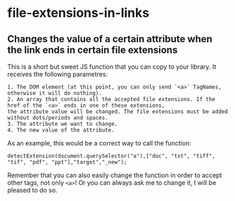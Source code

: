# file-extensions-in-links
## Changes the value of a certain attribute when the link ends in certain file extensions

This is a short but sweet JS function that you can copy to your library. It receives the following parametres:

    1. The DOM element (at this point, you can only send `<a>` TagNames, otherwise it will do nothing).
    2. An array that contains all the accepted file extensions. If the href of the `<a>` ends in one of these extensions,
    the attribute value will be changed. The file extensions must be added without dots/periods and spaces.
    3. The attribute we want to change.
    4. The new value of the attribute.


As an example, this would be a correct way to call the function:

`detectExtension(document.querySelector("a"),["doc", "txt", "tiff", "tif", "pdf", "ppt"],"target","_new");`

Remember that you can also easily change the function in order to accept other tags, not only `<a>`! Or you can always ask me to change it, I will be pleased to do so.
